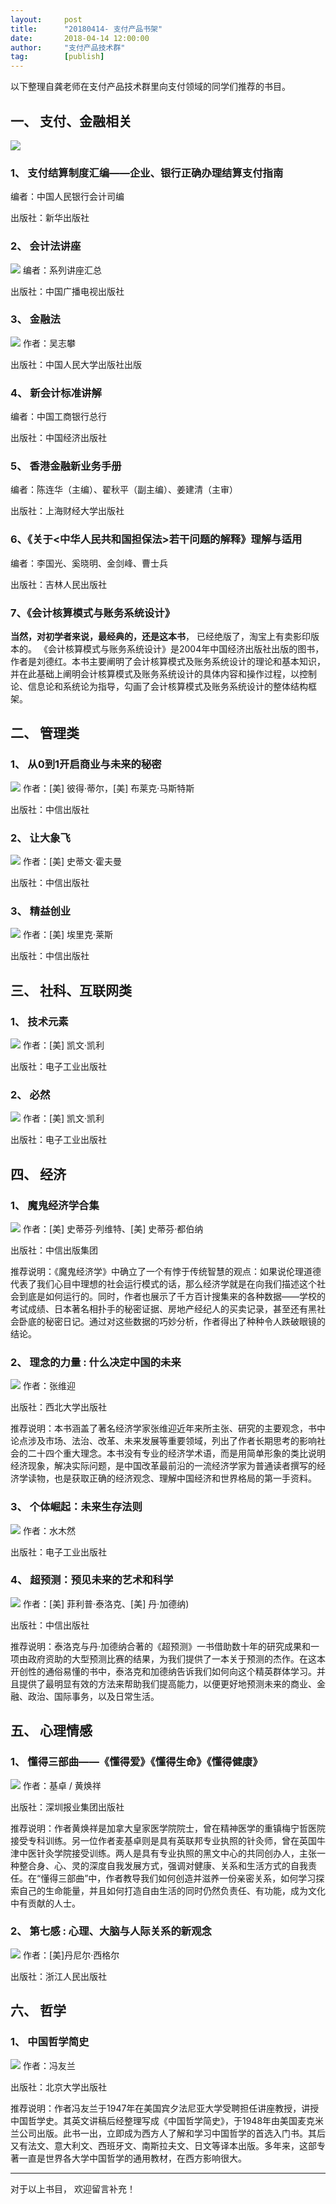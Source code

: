 ```yaml
---  
layout:     post   
title:      "20180414- 支付产品书架"  
date:       2018-04-14 12:00:00  
author:     "支付产品技术群"  
tag:		[publish]   
--- 
```


以下整理自龚老师在支付产品技术群里向支付领域的同学们推荐的书目。 

## 一、	支付、金融相关
![](http://static.cocolian.org/img/20180414_155224.png)
### 1、	支付结算制度汇编——企业、银行正确办理结算支付指南

编者：中国人民银行会计司编

出版社：新华出版社

### 2、	会计法讲座
![](http://static.cocolian.org/img/20180414_155325.png)
编者：系列讲座汇总

出版社：中国广播电视出版社

### 3、	金融法
![](http://static.cocolian.org/img/20180414_155356.png)
作者：吴志攀

出版社：中国人民大学出版社出版

### 4、	新会计标准讲解

编者：中国工商银行总行

出版社：中国经济出版社

### 5、	香港金融新业务手册

编者：陈连华（主编）、翟秋平（副主编）、姜建清（主审）

出版社：上海财经大学出版社

### 6、《关于<中华人民共和国担保法>若干问题的解释》理解与适用
编者：李国光、奚晓明、金剑峰、曹士兵

出版社：吉林人民出版社

### 7、《会计核算模式与账务系统设计》  

**当然，对初学者来说，最经典的，还是这本书**， 已经绝版了，淘宝上有卖影印版本的。 
《会计核算模式与账务系统设计》是2004年中国经济出版社出版的图书，作者是刘德红。本书主要阐明了会计核算模式及账务系统设计的理论和基本知识，并在此基础上阐明会计核算模式及账务系统设计的具体内容和操作过程，以控制论、信息论和系统论为指导，勾画了会计核算模式及账务系统设计的整体结构框架。



## 二、	管理类
### 1、	从0到1开启商业与未来的秘密
![](http://static.cocolian.org/img/20180415_143111.png)
作者：[美] 彼得·蒂尔，[美] 布莱克·马斯特斯

出版社：中信出版社

### 2、	让大象飞
![](http://static.cocolian.org/img/20180415_143118.png)
作者：[美] 史蒂文·霍夫曼

出版社：中信出版社

### 3、	精益创业
![](http://static.cocolian.org/img/20180415_143124.png)
作者：[美] 埃里克·莱斯

出版社：中信出版社

## 三、	社科、互联网类

### 1、	技术元素
![](http://static.cocolian.org/img/20180415_143130.png)
作者：[美] 凯文·凯利

出版社：电子工业出版社

### 2、	必然
![](http://static.cocolian.org/img/20180415_143136.png)
作者：[美] 凯文·凯利

出版社：电子工业出版社

## 四、	经济

### 1、	魔鬼经济学合集
![](http://static.cocolian.org/img/20180415_143050.png)
作者：[美] 史蒂芬·列维特、[美] 史蒂芬·都伯纳

出版社：中信出版集团

推荐说明：《魔鬼经济学》中确立了一个有悖于传统智慧的观点：如果说伦理道德代表了我们心目中理想的社会运行模式的话，那么经济学就是在向我们描述这个社会到底是如何运行的。同时，作者也展示了千方百计搜集来的各种数据——学校的考试成绩、日本著名相扑手的秘密证据、房地产经纪人的买卖记录，甚至还有黑社会卧底的秘密日记。通过对这些数据的巧妙分析，作者得出了种种令人跌破眼镜的结论。

### 2、	理念的力量 : 什么决定中国的未来
![](http://static.cocolian.org/img/20180415_143253.png)
作者：张维迎

出版社：西北大学出版社

推荐说明：本书涵盖了著名经济学家张维迎近年来所主张、研究的主要观念，书中论点涉及市场、法治、改革、未来发展等重要领域，列出了作者长期思考的影响社会的二十四个重大理念。本书没有专业的经济学术语，而是用简单形象的类比说明经济现象，解决实际问题，是中国改革最前沿的一流经济学家为普通读者撰写的经济学读物，也是获取正确的经济观念、理解中国经济和世界格局的第一手资料。

### 3、	个体崛起：未来生存法则
![](http://static.cocolian.org/img/20180415_143359.png)
作者：水木然

出版社：电子工业出版社

### 4、	超预测：预见未来的艺术和科学
![](http://static.cocolian.org/img/20180415_143446.png)
作者：[美] 菲利普·泰洛克、[美] 丹·加德纳)

出版社：中信出版社

推荐说明：泰洛克与丹·加德纳合著的《超预测》一书借助数十年的研究成果和一项由政府资助的大型预测比赛的结果，为我们提供了一本关于预测的杰作。在这本开创性的通俗易懂的书中，泰洛克和加德纳告诉我们如何向这个精英群体学习。并且提供了最明显有效的方法来帮助我们提高能力，以便更好地预测未来的商业、金融、政治、国际事务，以及日常生活。

## 五、	心理情感

### 1、	懂得三部曲——《懂得爱》《懂得生命》《懂得健康》
![](http://static.cocolian.org/img/20180415_143158.png)
作者：基卓 / 黄焕祥

出版社：深圳报业集团出版社

推荐说明：作者黄焕祥是加拿大皇家医学院院士，曾在精神医学的重镇梅宁哲医院接受专科训练。另一位作者麦基卓则是具有英联邦专业执照的针灸师，曾在英国牛津中医针灸学院接受训练。两人是具有专业执照的黑文中心的共同创办人，主张一种整合身、心、灵的深度自我发展方式，强调对健康、关系和生活方式的自我责任。在“懂得三部曲”中，作者教导我们如何创造并滋养一份亲密关系，如何学习探索自己的生命能量，并且如何打造自由生活的同时仍然负责任、有功能，成为文化中有贡献的人士。

### 2、	第七感 : 心理、大脑与人际关系的新观念
![](http://static.cocolian.org/img/20180415_143340.png)
作者：[美]丹尼尔·西格尔

出版社：浙江人民出版社

## 六、	哲学

### 1、	中国哲学简史
![](http://static.cocolian.org/img/20180415_143019.png)
作者：冯友兰

出版社：北京大学出版社

推荐说明：作者冯友兰于1947年在美国宾夕法尼亚大学受聘担任讲座教授，讲授中国哲学史。其英文讲稿后经整理写成《中国哲学简史》，于1948年由美国麦克米兰公司出版。此书一出，立即成为西方人了解和学习中国哲学的首选入门书。其后又有法文、意大利文、西班牙文、南斯拉夫文、日文等译本出版。多年来，这部专著一直是世界各大学中国哲学的通用教材，在西方影响很大。

---

对于以上书目， 欢迎留言补充！

 
